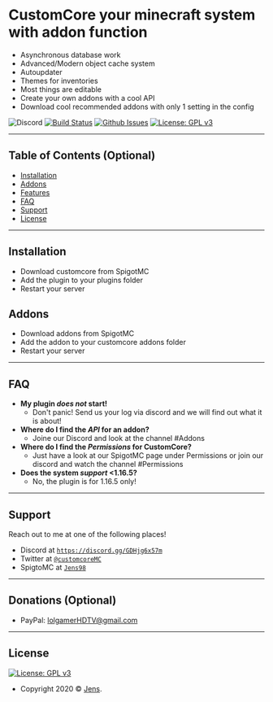 # CustomCore your minecraft system with addon function

- Asynchronous database work
- Advanced/Modern object cache system
- Autoupdater
- Themes for inventories
- Most things are editable
- Create your own addons with a cool API
- Download cool recommended addons with only 1 setting in the config

![Discord](https://img.shields.io/discord/678745183931596829) [![Build Status](http://img.shields.io/travis/badges/badgerbadgerbadger.svg?style=flat-square)](https://travis-ci.org/badges/badgerbadgerbadger) [![Github Issues](https://img.shields.io/github/issues/xiLight/Umfrage)](https://github.com/xiLight/CustomCore/issues) [![License: GPL v3](https://img.shields.io/badge/License-GPLv3-blue.svg)](https://www.gnu.org/licenses/gpl-3.0)


---

## Table of Contents (Optional)

- [Installation](#installation)
- [Addons](#addons)
- [Features](#features)
- [FAQ](#faq)
- [Support](#support)
- [License](#license)

---

## Installation

- Download customcore from SpigotMC
- Add the plugin to your plugins folder
- Restart your server

## Addons

- Download addons from SpigotMC
- Add the addon to your customcore addons folder
- Restart your server

---

## FAQ

- **My plugin *does not* start!**
  - Don't panic! Send us your log via discord and we will find out what it is about!
- **Where do I find the *API* for an addon?**
  - Joine our Discord and look at the channel #Addons
- **Where do I find the *Permissions* for CustomCore?**
  - Just have a look at our SpigotMC page under Permissions or join our discord and watch the channel #Permissions
- **Does the system *support* <1.16.5?**
  - No, the plugin is for 1.16.5 only!

---

## Support

Reach out to me at one of the following places!

- Discord at <a href="https://discord.gg/GDHjg6x57m" target="_blank">`https://discord.gg/GDHjg6x57m`</a>
- Twitter at <a href="http://twitter.com/fvcproductions" target="_blank">`@customcoreMC`</a>
- SpigtoMC at <a href="https://www.spigotmc.org/members/jens98.95926/" target="_blank">`Jens98`</a>

---

## Donations (Optional)

- PayPal: lolgamerHDTV@gmail.com

---

## License

[![License: GPL v3](https://img.shields.io/badge/License-GPLv3-blue.svg)](https://www.gnu.org/licenses/gpl-3.0)

- Copyright 2020 © <a href="http://customcore.eu" target="_blank">Jens</a>.

